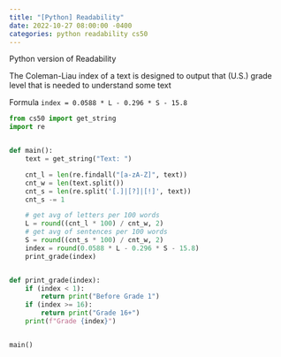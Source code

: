 ```yaml
---
title: "[Python] Readability"
date: 2022-10-27 08:00:00 -0400
categories: python readability cs50
---
```


Python version of Readability

The Coleman-Liau index of a text is designed to output that (U.S.) grade level that is needed to understand some text

Formula
`index = 0.0588 * L - 0.296 * S - 15.8`

```python
from cs50 import get_string
import re


def main():
    text = get_string("Text: ")

    cnt_l = len(re.findall("[a-zA-Z]", text))
    cnt_w = len(text.split())
    cnt_s = len(re.split('[.]|[?]|[!]', text))
    cnt_s -= 1

    # get avg of letters per 100 words
    L = round((cnt_l * 100) / cnt_w, 2)
    # get avg of sentences per 100 words
    S = round((cnt_s * 100) / cnt_w, 2)
    index = round(0.0588 * L - 0.296 * S - 15.8)
    print_grade(index)


def print_grade(index):
    if (index < 1):
        return print("Before Grade 1")
    if (index >= 16):
        return print("Grade 16+")
    print(f"Grade {index}")


main()

```

